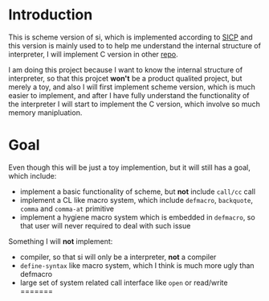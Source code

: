 Introduction
==

This is scheme version of si, which is implemented according to [SICP](http://mitpress.mit.edu/sicp/full-text/book/book-Z-H-26.html)
and this version is mainly used to to help me understand the internal structure of interpreter,
I will implement C version in other [repo](https://github.com/xudifsd/libsi).

I am doing this project because I want to know the internal structure of interpreter, so that this projcet __won't__ be a product qualited project, but merely a toy, and also I will first implement scheme version, which is much easier to implement, and after I have fully understand the functionality of the interpreter I will start to implement the C version, which involve so much memory manipluation.

Goal
==

Even though this will be just a toy implemention, but it will still has a goal, which include:
* implement a basic functionality of scheme, but __not__ include `call/cc` call
* implement a CL like macro system, which include `defmacro`, `backquote`, `comma` and `comma-at` primitive
* implement a hygiene macro system which is embedded in `defmacro`, so that user will never required to deal with such issue

Something I will __not__ implement:
* compiler, so that si will only be a interpreter, __not__ a compiler
* `define-syntax` like macro system, which I think is much more ugly than defmacro
* large set of system related call interface like `open` or read/write
=======
